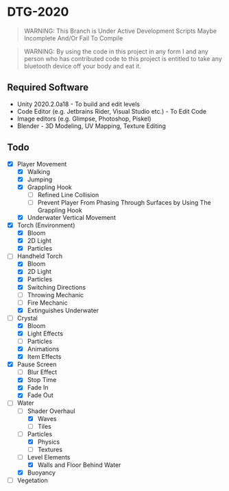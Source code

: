 # DTG-2020
> WARNING: This Branch is Under Active Development Scripts Maybe Incomplete And/Or Fail To Compile

> WARNING: By using the code in this project in any form I and any person who has contributed code to this project is entitled to take any bluetooth device off your body and eat it.

## Required Software
 - Unity 2020.2.0a18 - To build and edit levels
 - Code Editor (e.g. Jetbrains Rider, Visual Studio etc.) - To Edit Code
 - Image editors (e.g. Glimpse, Photoshop, Piskel)
 - Blender - 3D Modeling, UV Mapping, Texture Editing

## Todo
- [x] Player Movement
	- [x] Walking
	- [x] Jumping
	- [x] Grappling Hook
		- [ ] Refined Line Collision
		- [ ] Prevent Player From Phasing Through Surfaces by Using The Grappling Hook
	- [x] Underwater Vertical Movement
- [x] Torch (Environment)
	- [x] Bloom
	- [x] 2D Light
	- [x] Particles
- [ ] Handheld Torch
	- [x] Bloom
	- [x] 2D Light
	- [x] Particles
	- [x] Switching Directions
	- [ ] Throwing Mechanic
	- [ ] Fire Mechanic
	- [x] Extinguishes Underwater
- [ ] Crystal
	- [x] Bloom
	- [x] Light Effects
	- [ ] Particles
	- [x] Animations
	- [x] Item Effects
- [x] Pause Screen
	- [ ] Blur Effect
	- [x] Stop Time
	- [x] Fade In
	- [x] Fade Out
- [ ] Water
	- [ ] Shader Overhaul
		- [x] Waves  
		- [ ] Tiles
	- [ ] Particles
		- [x] Physics
		- [ ] Textures
	- [ ] Level Elements
		- [x] Walls and Floor Behind Water
	- [x] Buoyancy
- [ ] Vegetation

